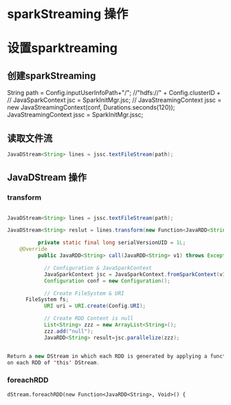 # sparkStreaming 操作


# 设置sparktreaming

## 创建sparkStreaming

String path = Config.inputUserInfoPath+"/";  //"hdfs://" + Config.clusterID +
//        JavaSparkContext jsc = SparkInitMgr.jsc;
//        JavaStreamingContext jssc = new JavaStreamingContext(conf, Durations.seconds(120));
      JavaStreamingContext jssc = SparkInitMgr.jssc;

## 读取文件流

```Java
JavaDStream<String> lines = jssc.textFileStream(path);
```

## JavaDStream<String> 操作

### transform

```Java

JavaDStream<String> lines = jssc.textFileStream(path);

JavaDStream<String> reslut = lines.transform(new Function<JavaRDD<String>, JavaRDD<String>>() {

          private static final long serialVersionUID = 1L;
    @Override
          public JavaRDD<String> call(JavaRDD<String> v1) throws Exception {

            // Configuration & JavaSparkContext
            JavaSparkContext jsc = JavaSparkContext.fromSparkContext(v1.context());
            Configuration conf = new Configuration();

            // Create FileSystem & URI
      FileSystem fs;
            URI uri = URI.create(Config.URI);

            // Create RDD Content is null
            List<String> zzz = new ArrayList<String>();
            zzz.add("null");
            JavaRDD<String> result=jsc.parallelize(zzz);


Return a new DStream in which each RDD is generated by applying a function
on each RDD of 'this' DStream.

```

### foreachRDD

```
dStream.foreachRDD(new Function<JavaRDD<String>, Void>() {
```
